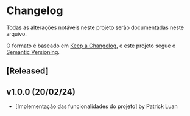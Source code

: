 # Changelog
Todas as alterações notáveis neste projeto serão documentadas neste arquivo.

O formato é baseado em [Keep a Changelog](https://keepachangelog.com/en/1.0.0/),
e este projeto segue o [Semantic Versioning](https://semver.org/spec/v2.0.0.html).

## [Released]

## v1.0.0 (20/02/24)

- [Implementação das funcionalidades do projeto] by Patrick Luan